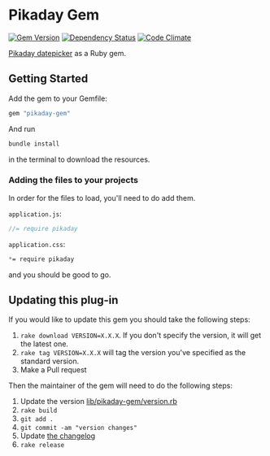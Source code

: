 # Pikaday Gem
[![Gem Version](https://badge.fury.io/rb/pikaday-gem.png)](http://badge.fury.io/rb/pikaday-gem) [![Dependency Status](https://gemnasium.com/ets-berkeley-edu/pikaday-gem.png)](https://gemnasium.com/ets-berkeley-edu/pikaday-gem) [![Code Climate](https://codeclimate.com/github/ets-berkeley-edu/pikaday-gem.png)](https://codeclimate.com/github/ets-berkeley-edu/pikaday-gem)

[Pikaday datepicker][pikaday] as a Ruby gem.

## Getting Started

Add the gem to your Gemfile:

```ruby
gem "pikaday-gem"
```

And run

```bash
bundle install
```
in the terminal to download the resources.

### Adding the files to your projects

In order for the files to load, you'll need to do add them.

`application.js`:

```javascript
//= require pikaday
```

`application.css`:

```css
*= require pikaday
```

and you should be good to go.

## Updating this plug-in

If you would like to update this gem you should take the following steps:

1. `rake download VERSION=X.X.X`. If you don't specify the version, it will get the latest one.
1. `rake tag VERSION=X.X.X` will tag the version you've specified as the standard version.
1. Make a Pull request

Then the maintainer of the gem will need to do the following steps:

1. Update the version [lib/pikaday-gem/version.rb](lib/pikaday-gem/version.rb)
1. `rake build`
1. `git add .`
1. `git commit -am "version changes"`
1. Update [the changelog](CHANGELOG.md)
1. `rake release`

[pikaday]: https://github.com/dbushell/Pikaday